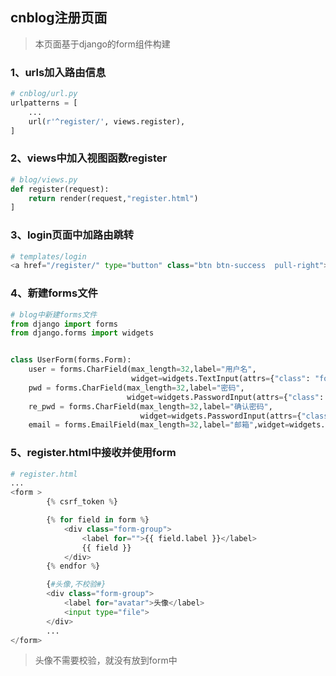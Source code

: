 ## cnblog注册页面
>本页面基于django的form组件构建
### 1、urls加入路由信息
```python 
# cnblog/url.py
urlpatterns = [
    ...
    url(r'^register/', views.register),
]
```
### 2、views中加入视图函数register

```python
# blog/views.py
def register(request):
    return render(request,"register.html")
]
```
### 3、login页面中加路由跳转

```python
# templates/login
<a href="/register/" type="button" class="btn btn-success  pull-right">注册</a>

```

### 4、新建forms文件

```python
# blog中新建forms文件
from django import forms
from django.forms import widgets


class UserForm(forms.Form):
    user = forms.CharField(max_length=32,label="用户名",
                           widget=widgets.TextInput(attrs={"class": "form-control"}, ))
    pwd = forms.CharField(max_length=32,label="密码",
                          widget=widgets.PasswordInput(attrs={"class": "form-control"},))
    re_pwd = forms.CharField(max_length=32,label="确认密码",
                             widget=widgets.PasswordInput(attrs={"class": "form-control"},))
    email = forms.EmailField(max_length=32,label="邮箱",widget=widgets.EmailInput(attrs={"class": "form-control"}, ))
```
### 5、register.html中接收并使用form

```python
# register.html
...
<form >
        {% csrf_token %}

        {% for field in form %}
            <div class="form-group">
                <label for="">{{ field.label }}</label>
                {{ field }}
            </div>
        {% endfor %}

        {#头像,不校验#}
        <div class="form-group">
            <label for="avatar">头像</label>
            <input type="file">
        </div>
        ...
</form>
```
> 头像不需要校验，就没有放到form中
